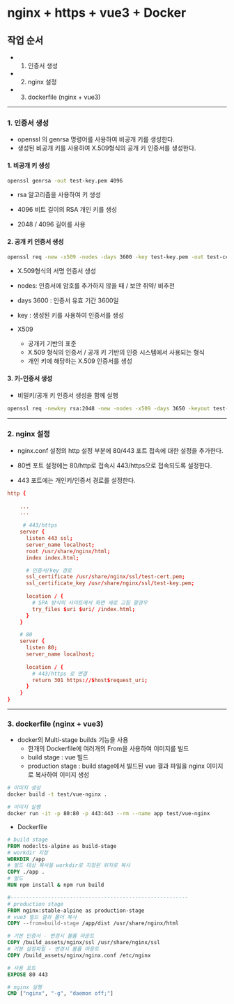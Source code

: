 # nginx + https + vue3 + Docker

## 작업 순서

- 1. 인증서 생성
- 2. nginx 설정
- 3. dockerfile (nginx + vue3)

---

### 1. 인증서 생성
- openssl 의 genrsa 명령어를 사용하여 비공개 키를 생성한다.
- 생성된 비공개 키를 사용하여 X.509형식의 공개 키 인증서를 생성한다.

#### 1. 비공개 키 생성
``` bash
openssl genrsa -out test-key.pem 4096
```

- rsa 알고리즘을 사용하여 키 생성

-  4096 비트 길이의 RSA 개인 키를 생성

- 2048 / 4096 길이를 사용


#### 2. 공개 키 인증서 생성
``` bash
openssl req -new -x509 -nodes -days 3600 -key test-key.pem -out test-cert.pem
```

- X.509형식의 서명 인증서 생성
- nodes: 인증서에 암호를 추가하지 않을 때 / 보안 취약/ 비추천
- days 3600 : 인증서 유효 기간 3600일 
- key : 생성된 키를 사용하여 인증서를 생성

- X509

  - 공개키 기반의 표준
  - X.509 형식의 인증서 / 공개 키 기반의 인증 시스템에서 사용되는 형식
  - 개인 키에 해당하는 X.509 인증서를 생성

#### 3. 키-인증서 생성

- 비밀키/공개 키 인증서 생성을 함께 실행

``` bash
openssl req -newkey rsa:2048 -new -nodes -x509 -days 3650 -keyout test-key.pem -out test-cert.pem
```

---

### 2. nginx 설정
- nginx.conf 설정의 http 설정 부분에 80/443 포트 접속에 대한 설정을 추가한다.

- 80번 포트 설정에는 80/http로 접속시 443/https으로 접속되도록 설정한다.

- 443 포트에는 개인키/인증서 경로를 설정한다.

``` conf
http {
    
    ...
    ...

     # 443/https
    server {
      listen 443 ssl;
      server_name localhost;
      root /usr/share/nginx/html;
      index index.html; 

      # 인증서/key 경로
      ssl_certificate /usr/share/nginx/ssl/test-cert.pem;
      ssl_certificate_key /usr/share/nginx/ssl/test-key.pem;
      
      location / {
        # SPA 방식의 사이트에서 화면 새로 고침 할경우 
        try_files $uri $uri/ /index.html;
      }
    }

    # 80
    server {
      listen 80;
      server_name localhost;
      
      location / {
        # 443/https 로 연결
        return 301 https://$host$request_uri;
      }
    }
}
```

---

### 3. dockerfile (nginx + vue3)

- docker의 Multi-stage builds 기능을 사용
  - 한개의 Dockerfile에 여러개의 From을 사용하여 이미지를 빌드
  - build stage : vue 빌드
  - production stage : build stage에서 빌드된 vue 결과 파일을 nginx 이미지로 복사하여 이미지 생성

``` bash
# 이미지 생성
docker build -t test/vue-nginx .

# 이미지 실행
docker run -it -p 80:80 -p 443:443 --rm --name app test/vue-nginx

```

- Dockerfile 

``` dockerfile
# build stage
FROM node:lts-alpine as build-stage
# workdir 지정
WORKDIR /app
# 빌드 대상 복사을 workdir로 지정된 위치로 복사
COPY ./app .
# 빌드
RUN npm install & npm run build

#---------------------------------------------------------
# production stage
FROM nginx:stable-alpine as production-stage
# vue3 빌드 결과 폴더 복사
COPY --from=build-stage /app/dist /usr/share/nginx/html

# 기본 인증서 - 변경시 볼륨 마운트
COPY /build_assets/nginx/ssl /usr/share/nginx/ssl
# 기본 설정파일 - 변경시 볼륨 마운트
COPY /build_assets/nginx/nginx.conf /etc/nginx

# 사용 포트
EXPOSE 80 443

# nginx 실행
CMD ["nginx", "-g", "daemon off;"]
```